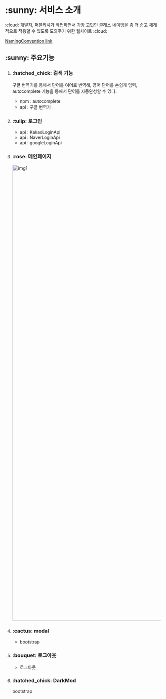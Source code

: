 <h1>:sunny: 서비스 소개</h1>
<p>:cloud: 개발자, 퍼블리셔가 작업하면서 가장 고민인 클래스 네이밍을 좀 더 쉽고 체계적으로 적용할 수 있도록 도와주기 위한 웹사이트 :cloud:</p>

<span>[NamingConvention link](https://kimminyoung-naming.cozyfex.com)</span>



<h2>:sunny: 주요기능</h2>
<div>
<ol>
  <li>
    <h3>:hatched_chick: 검색 기능</h3>
    <p>구글 번역기를 통해서 단어를 여어로 번역해, 영어 단어를 손쉽게 입력, autocomplete 기능을 통해서 단어를 자동완성할 수 있다.</p>
    <ul>
      <li> npm : autocomplete</li>
      <li> api : 구글 번역기</li>
    </ul>
  </li>
  <li>
    <h3>:tulip: 로그인 </h3>
    <ul>
      <li> api : KakaoLoginApi</li>
      <li> api : NaverLoginApi</li>
      <li> api : googleLoginApi</li>
    </ul>
  </li>
   <li>
    <h3>:rose: 메인페이지</h3>
    <img width="1470" alt="img1" src="https://user-images.githubusercontent.com/80198577/223934322-2d212067-4378-4fb8-a93e-6b2f3335a261.png"/>
  </li>
  <li>
    <h3>:cactus: modal</h3>
    <ul>
      <li>bootstrap</li>
    </ul>
  </li>
  <li>
    <h3>:bouquet: 로그아웃</h3>
    <ul>
      <li>로그아웃</li>
    </ul>
  </li>
  <li>
    <h3>:hatched_chick:  DarkMod</h3> 
  bootstrap
  </li>
</ol>


</div>

